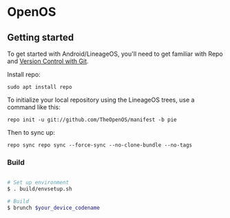 OpenOS
===========

Getting started
---------------

To get started with Android/LineageOS, you'll need to get
familiar with Repo and [Version Control with Git](https://source.android.com/source/version-control.html).

Install repo:
```
sudo apt install repo
```

To initialize your local repository using the LineageOS trees, use a command like this:
```
repo init -u git://github.com/TheOpenOS/manifest -b pie
```
Then to sync up:
```
repo sync repo sync --force-sync --no-clone-bundle --no-tags
```
### Build ###

```bash

# Set up environment
$ . build/envsetup.sh

# Build
$ brunch $your_device_codename
```
